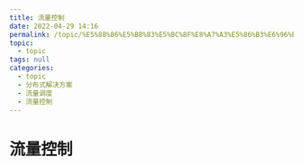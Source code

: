 ```yaml
---
title: 流量控制
date: 2022-04-29 14:16
permalink: /topic/%E5%88%86%E5%B8%83%E5%BC%8F%E8%A7%A3%E5%86%B3%E6%96%B9%E6%A1%88/%E6%B5%81%E9%87%8F%E8%B0%83%E5%BA%A6/%E6%B5%81%E9%87%8F%E6%8E%A7%E5%88%B6
topic: 
  - topic
tags: null
categories: 
  - topic
  - 分布式解决方案
  - 流量调度
  - 流量控制
---
```

# 流量控制

‍
